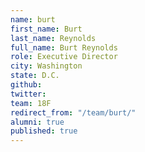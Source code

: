 ```yaml
---
name: burt
first_name: Burt
last_name: Reynolds
full_name: Burt Reynolds
role: Executive Director
city: Washington
state: D.C.
github: 
twitter: 
team: 18F
redirect_from: "/team/burt/"
alumni: true
published: true
---
```


